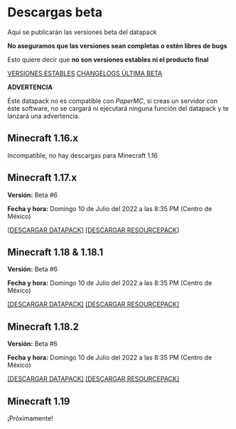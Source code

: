 # Descargas **beta**

Aquí se publicarán las versiones beta del datapack

**No aseguramos que las versiones sean completas o estén libres de bugs**

Esto quiere decir que **no son versiones estables ni el producto final**

[VERSIONES ESTABLES](https://tacozyt.github.io/mc2.0/downloads)
[CHANGELOGS ÚLTIMA BETA](https://github.com/tacozyt/mc2.0/releases/latest)

**ADVERTENCIA**

Éste datapack no es compatible con *PaperMC*, si creas un servidor con éste software, no se cargará ni ejecutará ninguna función del datapack y te lanzará una advertencia.

## Minecraft 1.16.x

Incompatible, no hay descargas para Minecraft 1.16


## Minecraft 1.17.x

**Versión:** Beta #6

**Fecha y hora:** Domingo 10 de Julio del 2022 a las 8:35 PM (Centro de México)

[[DESCARGAR DATAPACK]](https://github.com/tacozyt/mc2.0/releases/download/beta6_edit/Minecraft_2.0_Beta6_MC_1.17.zip)
[[DESCARGAR RESOURCEPACK]](https://github.com/tacozyt/mc2.0-assets/releases/download/RP-v1.1/Minecraft_2.0_RP_v1.1_MC1.17.zip)


## Minecraft 1.18 & 1.18.1

**Versión:** Beta #6

**Fecha y hora:** Domingo 10 de Julio del 2022 a las 8:35 PM (Centro de México)

[[DESCARGAR DATAPACK]](https://github.com/tacozyt/mc2.0/releases/download/beta6_edit/Minecraft_2.0_Beta6_MC_1.18.zip)
[[DESCARGAR RESOURCEPACK]](https://github.com/tacozyt/mc2.0-assets/releases/download/RP-v1.1/Minecraft_2.0_RP_v1.1_MC1.18.zip)


## Minecraft 1.18.2

**Versión:** Beta #6

**Fecha y hora:** Domingo 10 de Julio del 2022 a las 8:35 PM (Centro de México)

[[DESCARGAR DATAPACK]](https://github.com/tacozyt/mc2.0/releases/download/beta6_edit/Minecraft_2.0_Beta6_MC_1.18.2.zip)
[[DESCARGAR RESOURCEPACK]](https://github.com/tacozyt/mc2.0-assets/releases/download/RP-v1.1/Minecraft_2.0_RP_v1.1_MC1.18.zip)


## Minecraft 1.19

¡Próximamente!
